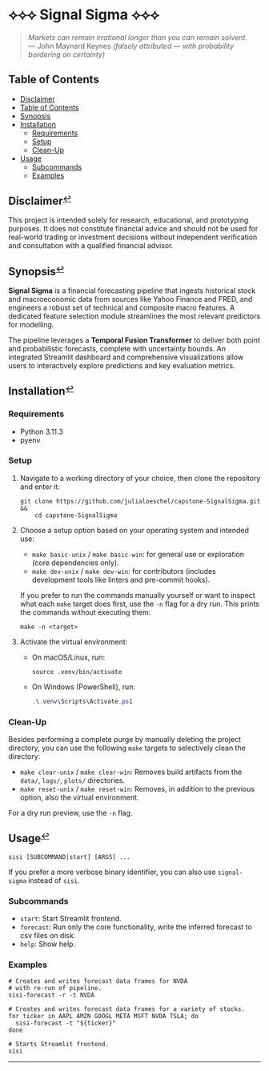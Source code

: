 # ⟡⟡⟡ Signal Sigma ⟡⟡⟡

> *Markets can remain irrational longer than you can remain solvent.*  
> —  John Maynard Keynes *(falsely attributed — with probability bordering on certainty)*

## Table of Contents

- [Disclaimer](#disclaimer)
- [Table of Contents](#table-of-contents)
- [Synopsis](#synopsis)
- [Installation](#installation)
    - [Requirements](#requirements)
    - [Setup](#setup)
    - [Clean-Up](#clean-up)
- [Usage](#usage)
    - [Subcommands](#subcommands)
    - [Examples](#examples)

## <a name="disclaimer"></a>Disclaimer<small><sup>[↩](#table-of-contents)</sup></small>

This project is intended solely for research, educational, and prototyping purposes. It does not constitute financial advice and should not be used for real-world trading or investment decisions without independent verification and consultation with a qualified financial advisor.

## <a name="synopsis"></a>Synopsis<small><sup>[↩](#table-of-contents)</sup></small>

**Signal Sigma** is a financial forecasting pipeline that ingests historical stock and macroeconomic data from sources like Yahoo Finance and FRED, and engineers a robust set of technical and composite macro features. A dedicated feature selection module streamlines the most relevant predictors for modelling.

The pipeline leverages a **Temporal Fusion Transformer** to deliver both point and probabilistic forecasts, complete with uncertainty bounds. An integrated Streamlit dashboard and comprehensive visualizations allow users to interactively explore predictions and key evaluation metrics.

## <a name="installation"></a>Installation<small><sup>[↩](#table-of-contents)</sup></small>

### Requirements

- Python 3.11.3
- pyenv

### Setup

1. Navigate to a working directory of your choice, then clone the repository and enter it:

   ``` shell
   git clone https://github.com/julialoeschel/capstone-SignalSigma.git &&
       cd capstone-SignalSigma
   ```

2. Choose a setup option based on your operating system and intended use:

   - `make basic-unix` / `make basic-win`: for general use or exploration (core dependencies only).
   - `make dev-unix` / `make dev-win`: for contributors (includes development tools like linters and pre-commit hooks).

   If you prefer to run the commands manually yourself or want to inspect what each `make` target does first, use the `-n` flag for a dry run. This prints the commands without executing them:

   ``` shell
   make -n <target>
   ```

3. Activate the virtual environment:

   - On macOS/Linux, run:

     ```shell
     source .venv/bin/activate
     ```

   - On Windows (PowerShell), run:

     ``` powershell
     .\.venv\Scripts\Activate.ps1
     ```

### Clean-Up

Besides performing a complete purge by manually deleting the project directory, you can use the following `make` targets to selectively clean the directory:

- `make clear-unix` / `make clear-win`: Removes build artifacts from the `data/`, `logs/`, `plots/` directories.
- `make reset-unix` / `make reset-win`: Removes, in addition to the previous option, also the virtual environment.

For a dry run preview, use the `-n` flag.

## <a name="usage"></a>Usage<small><sup>[↩](#table-of-contents)</sup></small>

``` shell
sisi [SUBCOMMAND|start] [ARGS] ...
```

If you prefer a more verbose binary identifier, you can also use `signal-sigma` instead of `sisi`.

### Subcommands

- `start`: Start Streamlit frontend.
- `forecast`: Run only the core functionality, write the inferred forecast to csv files on disk.
- `help`: Show help.

### Examples

``` shell
# Creates and writes forecast data frames for NVDA
# with re-run of pipeline.
sisi-forecast -r -t NVDA

# Creates and writes forecast data frames for a variety of stocks.
for ticker in AAPL AMZN GOOGL META MSFT NVDA TSLA; do 
  sisi-forecast -t "${ticker}"
done

# Starts Streamlit frontend.
sisi 
```

---
